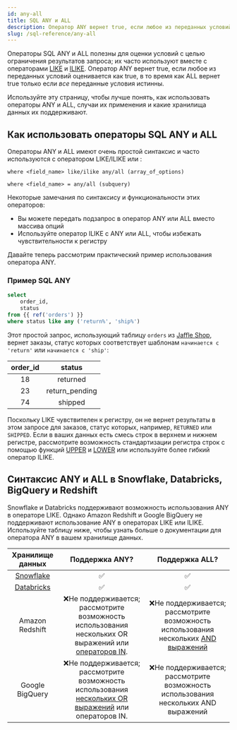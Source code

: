 ```yaml
---
id: any-all
title: SQL ANY и ALL
description: Оператор ANY вернет true, если любое из переданных условий оценивается как true, в то время как ALL вернет true только если все переданные условия истинны.
slug: /sql-reference/any-all
---
```


<head>
    <title>Работа с операторами SQL ANY и ALL</title>
</head>

Операторы SQL ANY и ALL полезны для оценки условий с целью ограничения результатов запроса; их часто используют вместе с операторами [LIKE](/sql-reference/like) и [ILIKE](/sql-reference/ilike). Оператор ANY вернет true, если любое из переданных условий оценивается как true, в то время как ALL вернет true только если *все* переданные условия истинны.

Используйте эту страницу, чтобы лучше понять, как использовать операторы ANY и ALL, случаи их применения и какие хранилища данных их поддерживают.

## Как использовать операторы SQL ANY и ALL

Операторы ANY и ALL имеют очень простой синтаксис и часто используются с оператором LIKE/ILIKE или <Term id="subquery" />:

`where <field_name> like/ilike any/all (array_of_options)`

`where <field_name> = any/all (subquery)`

Некоторые замечания по синтаксису и функциональности этих операторов:
- Вы можете передать подзапрос в оператор ANY или ALL вместо массива опций
- Используйте оператор ILIKE с ANY или ALL, чтобы избежать чувствительности к регистру

Давайте теперь рассмотрим практический пример использования оператора ANY.

### Пример SQL ANY

```sql
select
    order_id,
    status
from {{ ref('orders') }}
where status like any ('return%', 'ship%')
```

Этот простой запрос, использующий таблицу `orders` из [Jaffle Shop](https://github.com/dbt-labs/jaffle_shop), вернет заказы, статус которых соответствует шаблонам `начинается с 'return'` или `начинается с 'ship'`:

| order_id | status |
|:---:|:---:|
| 18 | returned |
| 23 | return_pending |
| 74 | shipped |

Поскольку LIKE чувствителен к регистру, он не вернет результаты в этом запросе для заказов, статус которых, например, `RETURNED` или `SHIPPED`. Если в ваших данных есть смесь строк в верхнем и нижнем регистре, рассмотрите возможность стандартизации регистра строк с помощью функций [UPPER](/sql-reference/upper) и [LOWER](/sql-reference/lower) или используйте более гибкий оператор ILIKE.

## Синтаксис ANY и ALL в Snowflake, Databricks, BigQuery и Redshift

Snowflake и Databricks поддерживают возможность использования ANY в операторе LIKE. Однако Amazon Redshift и Google BigQuery не поддерживают использование ANY в операторах LIKE или ILIKE. Используйте таблицу ниже, чтобы узнать больше о документации для оператора ANY в вашем хранилище данных.

| **Хранилище данных** | **Поддержка ANY?** | **Поддержка ALL?** |
|:---:|:---:|:---:|
| [Snowflake](https://docs.snowflake.com/en/sql-reference/functions/like_any.html) | ✅ | ✅ |
| [Databricks](https://docs.databricks.com/sql/language-manual/functions/like.html) | ✅ | ✅ |
| Amazon Redshift | ❌Не поддерживается; рассмотрите возможность использования нескольких OR выражений или [операторов IN](/sql-reference/in). | ❌Не поддерживается; рассмотрите возможность использования нескольких [AND выражений](/sql-reference/and) |
| Google BigQuery | ❌Не поддерживается; рассмотрите возможность использования [нескольких OR выражений](https://stackoverflow.com/questions/54645666/how-to-implement-like-any-in-bigquery-standard-sql) или операторов IN. | ❌Не поддерживается; рассмотрите возможность использования нескольких AND выражений |